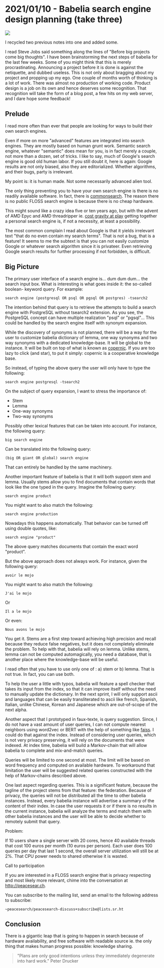 # 2021/01/10 - Babelia search engine design planning (take three)

![](https://images.unsplash.com/photo-1528076178276-9dff69729561?ixlib=rb-1.2.1&q=85&fm=jpg&crop=entropy&cs=srgb&w=1024)

I recycled two previous notes into one and added some.

I read Steve Jobs said something along the lines of "Before big projects come
big thoughts". I have been brainstorming the next steps of babelia for the
last few weeks. Some of you might think that this is merely procrastinating.
Announcing a project before it is done is against the netiquette, and dubbed
useless. This is not only about bragging about my project and propping up my
ego. One couple of months worth of thinking is a lot of work. There was almost
no production of working code. Product design is a job on its own and hence
deserves some recognition. That recognition will take the form of a blog post,
a few hits on my web server, and I dare hope some feedback!

## Prelude

I read more often than ever that people are looking for ways to build
their own search engines.

Even if more on more "advanced" features are integrated into search
engines.  They are mostly based on human grunt work. Semantic search
engine, whatever "semantic" does mean for you, is in fact merely a
couple, not more than a dozen, set of tricks. I like to say, much of
Google's search engine is good old human labor. If you still doubt it,
here is again: Google results are not only biased, also they are
editorialized. Whether algorithms, and their bugs, party is
irrelevant.

My point is: it is human made. Not some necessarily advanced alien tool.

The only thing preventing you to have your own search engine is there
is no readily available software. In fact, there is
[commonsearch](https://github.com/commonsearch). The reason there is
no public FLOSS search engine is because there is no cheap hardware.

This might sound like a crazy idea five or ten years ago, but with the
advent of AMD Epyc and AMD threadripper ie. [cost gravity at
play](http://cultureandempire.com/html/cande.html) getting together a
personal search engine is, if not a necessity, at least a possibility.

The most common complain I read about Google is that it yields
irrelevant text "that do no even contain my search terms". That is not
a bug, that is a feature! It seems to me the subtext is that you can
not easily customize Google or whatever search algorithm since it is
privateer. Even retrieving Google search results for further
processing if not forbidden, is difficult.

## Big Picture

The primary user interface of a search engine is… dum dum dum… the
search input box. What is interesting is what goes inside it: the
so-called boolean- keyword query. For example:

```
search engine (postgresql OR psql OR pgsql OR postgres) -tsearch2
```

The intention behind that query is to retrieve the attempts to build a
search engine with PostgreSQL without tsearch2 extension. As you see,
the PostgreSQL concept can have multiple realization "psql" or
"pgsql"... This could be handled by the search engine itself with
synonym expansion.

While the discovery of synonyms is not planned, there will be a way
for the user to customize babelia dictionary of lemma, one way
synonyms and two way synonyms with a dedicated knowledge-base. It will
be global to the instance.  It will be built on top of what is known
as [copernic](https://github.com/amirouche/copernic/). If you are too
lazy to click (and star), to put it simply: copernic is a cooperative
knowledge base.

So instead, of typing the above query the user will only have to type
the following:

```
search engine postgresql -tsearch2
```

On the subject of query expansion, I want to stress the importance of:

- Stem
- Lemma
- One-way synonyms
- Two-way synonyms

Possibly other lexical features that can be taken into account. For
instance, the following query:

```
big search engine
```

Can be translated into the following query:

```
(big OR giant OR global) search engine
```

That can entirely be handled by the same machinery.

Another important feature of babelia is that it will both support stem
and lemma. Usually stems allow you to find documents that contain
words that look like the one typed in the query. Imagine the following
query:

```
search engine product
```

You might want to also match the following:

```
search engine production
```

Nowadays this happens automatically. That behavior can be turned off
using double quotes, like:

```
search engine "product"
```

The above query matches documents that contain the exact word "product".

But the above approach does not always work. For instance, given the following
query:

```
avoir le mojo
```

You might want to also match the following:

```
J'ai le mojo
```

Or

```
Il a le mojo
```

Or even:

```
Nous avons le mojo
```

You get it. Stems are a first step toward achieving high precision and
recall because they reduce false negatives, but it does not completely
eliminate the problem. To help with that, babelia will rely on
lemma. Unlike stems, lemma can not be computed automagically, you need
a database, that is another place where the knowledge-base will be
useful.

I read often that you have to use only one of : a) stem or b)
lemma. That is not true. In fact, you can use both.

To help the user a little with typos, babelia will feature a spell
checker that takes its input from the index, so that it can improve
itself without the need to manually update the dictionary. In the next
sprint, I will only support ascii and languages that can be easily
transliterated to ascii like french, Spanish, Italian, unlike Chinese,
Korean and Japanese which are out-of-scope of the next alpha.

Another aspect that I prototyped in faux-texte, is query
suggestion. Since, I do not have a vast amount of user queries, I can
not compute nearest neighbors using word2vec or BERT with the help of
something like
[faiss](https://github.com/facebookresearch/faiss/wiki/Getting-started). I
could do that against the index. Instead of considering user queries,
which is not very privacy preserving, it will rely on the documents
that were indexed.  At index time, babelia will build a Markov-chain
that will allow babelia to complete and mix-and-match queries.

Queries will be limited to one second at most. The limit will be based
on word frequency and computed on available hardware. To workaround
that limitation the user will be suggested related queries constructed
with the help of Markov-chains described above.

One last aspect regarding queries. This is a significant feature,
because the tagline of the project stems from that feature: the
federation. Because of privacy, the queries will not be distributed
all the time to other babelia instances. Instead, every babelia
instance will advertise a summary of the content of their index. In
case the user requests it or if there is no results in the current
instance, babelia will analyze the terms and match them with other
babelia instances and the user will be able to decide whether to
remotely submit that query.

Problem:

If 10 users share a single server with 20 cores, hence 40 available
threads that cost 100 euros per month (10 euros per person). Each user
does 100 queries per day that last 1 second, the overall server
utilization will still be at 2%. That CPU power needs to shared
otherwise it is wasted.

Call to participation

If you are interested in a FLOSS search engine that is privacy
respecting and most likely more relevant, chime into the conversation
at [<http://peacesear.ch>](http://peacesear.ch/).

You can subscribe to the mailing list, send an email to the following
address to subscribe:

```
~peacesearch/peacesearch-discuss+subscribe@lists.sr.ht
```

## Conclusion

There is a gigantic leap that is going to happen in search because of
hardware availability, and free software with readable source ie. the
only thing that makes human progress possible: knowledge sharing.

> "Plans are only good intentions unless they immediately degenerate
> into hard work." Peter Drucker
